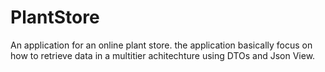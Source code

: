 # PlantStore
An application for an online plant store. the application basically focus on how to retrieve data in a multitier achitechture using DTOs and Json View.
